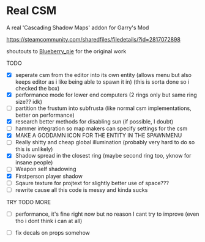 # Real CSM
A real 'Cascading Shadow Maps' addon for Garry's Mod
 
https://steamcommunity.com/sharedfiles/filedetails/?id=2817072898

shoutouts to [Blueberry_pie](https://steamcommunity.com/id/Blueberry_pie) for the original work

TODO
* [x] seperate csm from the editor into its own entity (allows menu but also keeps editor as i like being able to spawn it in) (this is sorta done so i checked the box)
* [x] performance mode for lower end computers (2 rings only but same ring size?? idk)
* [ ] partition the frustum into subfrusta (like normal csm implementations, better on performance)
* [x] research better methods for disabling sun (if possible, I doubt)
* [ ] hammer integration so map makers can specify settings for the csm
* [x] MAKE A GODDAMN ICON FOR THE ENTITY IN THE SPAWNMENU
* [ ] Really shitty and cheap global illumination (probably very hard to do so this is unlikely)
* [x] Shadow spread in the closest ring (maybe second ring too, yknow for insane people)
* [ ] Weapon self shadowing
* [x] Firstperson player shadow
* [ ] Sqaure texture for projtext for slightly better use of space???
* [ ] rewrite cause all this code is messy and kinda sucks

TRY TODO MORE
* [ ] performance, it's fine right now but no reason I cant try to improve (even tho i dont think i can at all)
* [ ] fix decals on props somehow


